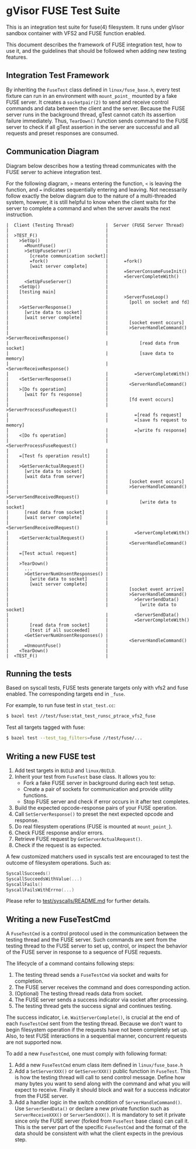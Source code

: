 # gVisor FUSE Test Suite

This is an integration test suite for fuse(4) filesystem. It runs under gVisor
sandbox container with VFS2 and FUSE function enabled.

This document describes the framework of FUSE integration test, how to use it,
and the guidelines that should be followed when adding new testing features.

## Integration Test Framework

By inheriting the `FuseTest` class defined in `linux/fuse_base.h`, every test
fixture can run in an environment with `mount_point_` mounted by a fake FUSE
server. It creates a `socketpair(2)` to send and receive control commands and
data between the client and the server. Because the FUSE server runs in the
background thread, gTest cannot catch its assertion failure immediately. Thus,
`TearDown()` function sends command to the FUSE server to check if all gTest
assertion in the server are successful and all requests and preset responses are
consumed.

## Communication Diagram

Diagram below describes how a testing thread communicates with the FUSE server
to achieve integration test.

For the following diagram, `>` means entering the function, `<` is leaving the
function, and `=` indicates sequentially entering and leaving. Not necessarily
follow exactly the below diagram due to the nature of a multi-threaded system,
however, it is still helpful to know when the client waits for the server to
complete a command and when the server awaits the next instruction.

```
|  Client (Testing Thread)            |  Server (FUSE Server Thread)
|                                     |
|  >TEST_F()                          |
|    >SetUp()                         |
|      =MountFuse()                   |
|      >SetUpFuseServer()             |
|        [create communication socket]|
|        =fork()                      |      =fork()
|        [wait server complete]       |
|                                     |      =ServerConsumeFuseInit()
|                                     |      =ServerCompleteWith()
|      <SetUpFuseServer()             |
|    <SetUp()                         |
|    [testing main]                   |
|                                     |      >ServerFuseLoop()
|                                     |        [poll on socket and fd]
|    >SetServerResponse()             |
|      [write data to socket]         |
|      [wait server complete]         |
|                                     |        [socket event occurs]
|                                     |        >ServerHandleCommand()
|                                     |          >ServerReceiveResponse()
|                                     |            [read data from socket]
|                                     |            [save data to memory]
|                                     |          <ServerReceiveResponse()
|                                     |          =ServerCompleteWith()
|    <SetServerResponse()             |
|                                     |        <ServerHandleCommand()
|    >[Do fs operation]               |
|      [wait for fs response]         |
|                                     |        [fd event occurs]
|                                     |        >ServerProcessFuseRequest()
|                                     |          =[read fs request]
|                                     |          =[save fs request to memory]
|                                     |          =[write fs response]
|    <[Do fs operation]               |
|                                     |        <ServerProcessFuseRequest()
|                                     |
|    =[Test fs operation result]      |
|                                     |
|    >GetServerActualRequest()        |
|      [write data to socket]         |
|      [wait data from server]        |
|                                     |        [socket event occurs]
|                                     |        >ServerHandleCommand()
|                                     |          >ServerSendReceivedRequest()
|                                     |            [write data to socket]
|      [read data from socket]        |
|      [wait server complete]         |
|                                     |          <ServerSendReceivedRequest()
|                                     |          =ServerCompleteWith()
|    <GetServerActualRequest()        |
|                                     |        <ServerHandleCommand()
|                                     |
|    =[Test actual request]           |
|                                     |
|    >TearDown()                      |
|      ...                            |
|      >GetServerNumUnsentResponses() |
|        [write data to socket]       |
|        [wait server complete]       |
|                                     |        [socket event arrive]
|                                     |        >ServerHandleCommand()
|                                     |          >ServerSendData()
|                                     |            [write data to socket]
|                                     |          <ServerSendData()
|                                     |          =ServerCompleteWith()
|        [read data from socket]      |
|        [test if all succeeded]      |
|      <GetServerNumUnsentResponses() |
|                                     |        <ServerHandleCommand()
|      =UnmountFuse()                 |
|    <TearDown()                      |
|  <TEST_F()                          |
```

## Running the tests

Based on syscall tests, FUSE tests generate targets only with vfs2 and fuse
enabled. The corresponding targets end in `_fuse`.

For example, to run fuse test in `stat_test.cc`:

```bash
$ bazel test //test/fuse:stat_test_runsc_ptrace_vfs2_fuse
```

Test all targets tagged with fuse:

```bash
$ bazel test --test_tag_filters=fuse //test/fuse/...
```

## Writing a new FUSE test

1.  Add test targets in `BUILD` and `linux/BUILD`.
2.  Inherit your test from `FuseTest` base class. It allows you to:
    -   Fork a fake FUSE server in background during each test setup.
    -   Create a pair of sockets for communication and provide utility
        functions.
    -   Stop FUSE server and check if error occurs in it after test completes.
3.  Build the expected opcode-response pairs of your FUSE operation.
4.  Call `SetServerResponse()` to preset the next expected opcode and response.
5.  Do real filesystem operations (FUSE is mounted at `mount_point_`).
6.  Check FUSE response and/or errors.
7.  Retrieve FUSE request by `GetServerActualRequest()`.
8.  Check if the request is as expected.

A few customized matchers used in syscalls test are encouraged to test the
outcome of filesystem operations. Such as:

```cc
SyscallSucceeds()
SyscallSucceedsWithValue(...)
SyscallFails()
SyscallFailsWithErrno(...)
```

Please refer to [test/syscalls/README.md](../syscalls/README.md) for further
details.

## Writing a new FuseTestCmd

A `FuseTestCmd` is a control protocol used in the communication between the
testing thread and the FUSE server. Such commands are sent from the testing
thread to the FUSE server to set up, control, or inspect the behavior of the
FUSE server in response to a sequence of FUSE requests.

The lifecycle of a command contains following steps:

1.  The testing thread sends a `FuseTestCmd` via socket and waits for
    completion.
2.  The FUSE server receives the command and does corresponding action.
3.  (Optional) The testing thread reads data from socket.
4.  The FUSE server sends a success indicator via socket after processing.
5.  The testing thread gets the success signal and continues testing.

The success indicator, i.e. `WaitServerComplete()`, is crucial at the end of
each `FuseTestCmd` sent from the testing thread. Because we don't want to begin
filesystem operation if the requests have not been completely set up. Also, to
test FUSE interactions in a sequential manner, concurrent requests are not
supported now.

To add a new `FuseTestCmd`, one must comply with following format:

1.  Add a new `FuseTestCmd` enum class item defined in `linux/fuse_base.h`
2.  Add a `SetServerXXX()` or `GetServerXXX()` public function in `FuseTest`.
    This is how the testing thread will call to send control message. Define how
    many bytes you want to send along with the command and what you will expect
    to receive. Finally it should block and wait for a success indicator from
    the FUSE server.
3.  Add a handler logic in the switch condition of `ServerHandleCommand()`. Use
    `ServerSendData()` or declare a new private function such as
    `ServerReceiveXXX()` or `ServerSendXXX()`. It is mandatory to set it private
    since only the FUSE server (forked from `FuseTest` base class) can call it.
    This is the server part of the specific `FuseTestCmd` and the format of the
    data should be consistent with what the client expects in the previous step.
